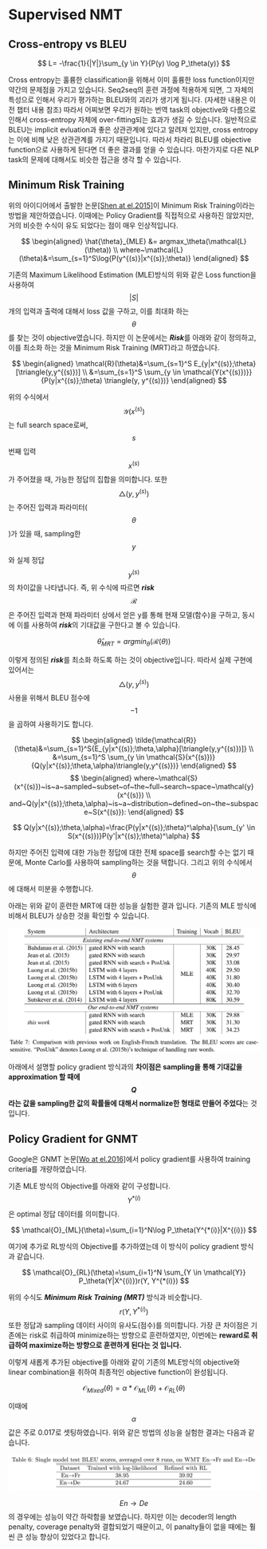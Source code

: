 # Supervised NMT

## Cross-entropy vs BLEU

$$
L= -\frac{1}{|Y|}\sum_{y \in Y}{P(y) \log P_\theta(y)}
$$

Cross entropy는 훌륭한 classification을 위해서 이미 훌륭한 loss function이지만 약간의 문제점을 가지고 있습니다. Seq2seq의 훈련 과정에 적용하게 되면, 그 자체의 특성으로 인해서 우리가 평가하는 BLEU와의 괴리가 생기게 됩니다. (자세한 내용은 이전 챕터 내용 참조) 따라서 어찌보면 우리가 원하는 번역 task의 objective와 다름으로 인해서 cross-entropy 자체에 over-fitting되는 효과가 생길 수 있습니다. 일반적으로 BLEU는 implicit evluation과 좋은 상관관계에 있다고 알려져 있지만, cross entropy는 이에 비해 낮은 상관관계를 가지기 때문입니다. 따라서 차라리 BLEU를 objective function으로 사용하게 된다면 더 좋은 결과를 얻을 수 있습니다. 마찬가지로 다른 NLP task의 문제에 대해서도 비슷한 접근을 생각 할 수 있습니다.

## Minimum Risk Training

위의 아이디어에서 출발한 논문[\[Shen at el.2015\]](https://arxiv.org/pdf/1512.02433.pdf)이 Minimum Risk Training이라는 방법을 제안하였습니다. 이때에는 Policy Gradient를 직접적으로 사용하진 않았지만, 거의 비슷한 수식이 유도 되었다는 점이 매우 인상적입니다.

$$
\begin{aligned}
\hat{\theta}_{MLE} &= argmax_\theta(\mathcal{L}(\theta)) \\
where~\mathcal{L}(\theta)&=\sum_{s=1}^S\log{P(y^{(s)}|x^{(s)};\theta)}
\end{aligned}
$$

기존의 Maximum Likelihood Estimation (MLE)방식의 위와 같은 Loss function을 사용하여 $$ |S| $$개의 입력과 출력에 대해서 loss 값을 구하고, 이를 최대화 하는 $$ \theta $$를 찾는 것이 objective였습니다. 하지만 이 논문에서는 ***Risk***를 아래와 같이 정의하고, 이를 최소화 하는 것을 Minimum Risk Training (MRT)라고 하였습니다.

$$
\begin{aligned}
\mathcal{R}(\theta)&=\sum_{s=1}^S E_{y|x^{(s)};\theta}[\triangle(y,y^{(s)})] \\
&=\sum_{s=1}^S \sum_{y \in \mathcal{Y(x^{(s)})}}{P(y|x^{(s)};\theta) \triangle(y, y^{(s)})}
\end{aligned}
$$

위의 수식에서 $$ \mathcal{Y}(x^{(s)}) $$는 full search space로써, $$ s $$번째 입력 $$ x^{(s)} $$가 주어졌을 때, 가능한 정답의 집합을 의미합니다. 또한 $$ \triangle(y,y^{(s)}) $$는 주어진 입력과 파라미터($$ \theta $$)가 있을 때, sampling한 $$ y $$와 실제 정답 $$ y^{(s)} $$의 차이값을 나타냅니다. 즉, 위 수식에 따르면 ***risk*** $$ \mathcal{R} $$은 주어진 입력과 현재 파라미터 상에서 얻은 y를 통해 현재 모델(함수)을 구하고, 동시에 이를 사용하여 ***risk***의 기대값을 구한다고 볼 수 있습니다.

$$
\hat{\theta}_{MRT}=argmin_\theta(\mathcal{R}(\theta))
$$

이렇게 정의된 ***risk***를 최소화 하도록 하는 것이 objective입니다. 따라서 실제 구현에 있어서는 $$ \triangle(y,y^{(s)}) $$ 사용을 위해서 BLEU 점수에 $$ -1 $$을 곱하여 사용하기도 합니다.

$$
\begin{aligned}
\tilde{\mathcal{R}}(\theta)&=\sum_{s=1}^S{E_{y|x^{(s)};\theta,\alpha}[\triangle(y,y^{(s)})]} \\
&=\sum_{s=1}^S \sum_{y \in \mathcal{S}(x^{(s)})}{Q(y|x^{(s)};\theta,\alpha)\triangle(y,y^{(s)})}
\end{aligned}
$$
$$
\begin{aligned}
where~\mathcal{S}(x^{(s)})~is~a~sampled~subset~of~the~full~search~space~\mathcal{y}(x^{(s)}) \\
and~Q(y|x^{(s)};\theta,\alpha)~is~a~distribution~defined~on~the~subspace~S(x^{(s)}):
\end{aligned}
$$

$$
Q(y|x^{(s)};\theta,\alpha)=\frac{P(y|x^{(s)};\theta)^\alpha}{\sum_{y' \in S(x^{(s)})}P(y'|x^{(s)};\theta)^\alpha}
$$

하지만 주어진 입력에 대한 가능한 정답에 대한 전체 space를 search할 수는 없기 때문에, Monte Carlo를 사용하여 sampling하는 것을 택합니다. 그리고 위의 수식에서 $$ \theta $$에 대해서 미분을 수행합니다.

아래는 위와 같이 훈련한 MRT에 대한 성능을 실험한 결과 입니다. 기존의 MLE 방식에 비해서 BLEU가 상승한 것을 확인할 수 있습니다.

![](/assets/rl-minimum-risk-training.png)

아래에서 설명할 policy gradient 방식과의 **차이점은 sampling을 통해 기대값을 approximation 할 때에 $$ Q $$라는 값을 sampling한 값의 확률들에 대해서 normalize한 형태로 만들어 주었다**는 것 입니다.

## Policy Gradient for GNMT

Google은 GNMT 논문[\[Wo at el.2016\]](https://arxiv.org/pdf/1609.08144.pdf)에서 policy gradient를 사용하여 training criteria를 개량하였습니다.

기존 MLE 방식의 Objective를 아래와 같이 구성합니다. $$ Y^{*(i)} $$은 optimal 정답 데이터를 의미합니다.

$$
\mathcal{O}_{ML}(\theta)=\sum_{i=1}^N\log P_\theta(Y^{*(i)}|X^{(i)})
$$

여기에 추가로 RL방식의 Objective를 추가하였는데 이 방식이 policy gradient 방식과 같습니다.

$$
\mathcal{O}_{RL}(\theta)=\sum_{i=1}^N \sum_{Y \in \mathcal{Y}} P_\theta(Y|X^{(i)})r(Y, Y^{*(i)})
$$

위의 수식도 ***Minimum Risk Training (MRT)*** 방식과 비슷합니다. $$ r(Y, Y^{*(i)}) $$ 또한 정답과 sampling 데이터 사이의 유사도(점수)를 의미합니다. 가장 큰 차이점은 기존에는 risk로 취급하여 minimize하는 방향으로 훈련하였지만, 이번에는 **reward로 취급하여 maximize하는 방향으로 훈련하게 된다는 것 입니다.**

이렇게 새롭게 추가된 objective를 아래와 같이 기존의 MLE방식의 objective와 linear combination을 취하여 최종적인 objective function이 완성됩니다.

$$
\mathcal{O}_{Mixed}(\theta)=\alpha*\mathcal{O}_{ML}(\theta)+\mathcal{O}_{RL}(\theta)
$$

이때에 $$ \alpha $$값은 주로 0.017로 셋팅하였습니다. 위와 같은 방법의 성능을 실험한 결과는 다음과 같습니다.

![](/assets/nmt-gnmt-5.png)

$$ En \rightarrow De $$의 경우에는 성능이 약간 하락함을 보였습니다. 하지만 이는 decoder의 length penalty, coverage penalty와 결합되었기 때문이고, 이 panalty들이 없을 때에는 훨씬 큰 성능 향상이 있었다고 합니다.